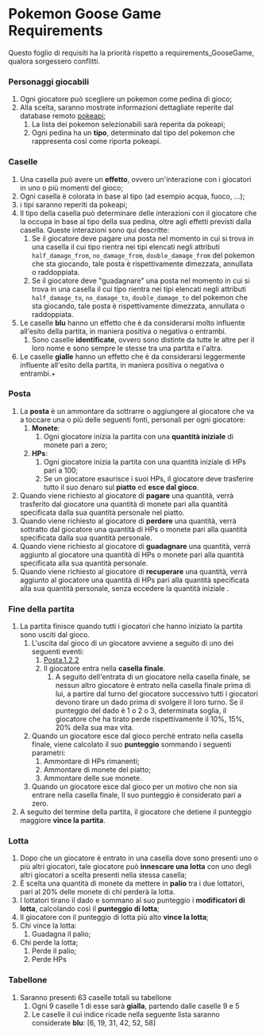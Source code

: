 # Pokemon Goose Game Requirements

Questo foglio di requisiti ha la priorità rispetto a requirements_GooseGame, qualora sorgessero conflitti.


### Personaggi giocabili
1. Ogni giocatore può scegliere un pokemon come pedina di gioco;
2. Alla scelta, saranno mostrate informazioni dettagliate reperite dal database remoto [pokeapi](https://pokeapi.co/);
	1. La lista dei pokemon selezionabili sarà reperita da pokeapi;
	2. Ogni pedina ha un **tipo**, determinato dal tipo del pokemon che rappresenta così come riporta pokeapi.

### Caselle

1. Una casella può avere un **effetto**, ovvero un'interazione con i giocatori in uno o più momenti del gioco;
2. Ogni casella è colorata in base al tipo (ad esempio acqua, fuoco, ...);
3. i tipi saranno reperiti da pokeapi;
4. Il tipo della casella può determinare delle interazioni con il giocatore che la occupa in base al tipo della sua pedina, oltre agli effetti previsti dalla casella. Queste interazioni sono qui descritte:
	1. Se il giocatore deve pagare una posta nel momento in cui si trova in una casella il cui tipo rientra nei tipi elencati negli attributi `half_damage_from`, `no_damage_from`, `double_damage_from` del pokemon che sta giocando, tale posta è rispettivamente dimezzata, annullata o raddoppiata.
	2. Se il giocatore deve "guadagnare" una posta nel momento in cui si trova in una casella il cui tipo rientra nei tipi elencati negli attributi `half_damage_to`, `no_damage_to`, `double_damage_to` del pokemon che sta giocando, tale posta è rispettivamente dimezzata, annullata o raddoppiata.
1. Le caselle **blu** hanno un effetto che è da considerarsi molto influente all'esito della partita, in maniera positiva o negativa o entrambi.
	1. Sono caselle **identificate**, ovvero sono distinte da tutte le altre per il loro nome e sono sempre le stesse tra una partita e l'altra.
1. Le caselle **gialle** hanno un effetto che è da considerarsi leggermente influente all'esito della partita, in maniera positiva o negativa o entrambi.+
	
### Posta 

1. La **posta** è un ammontare da sottrarre o aggiungere al giocatore che va a toccare una o più delle seguenti fonti, personali per ogni giocatore:
	1. **Monete**:
		1. Ogni giocatore inizia la partita con una **quantità iniziale** di monete pari a zero;
	1. **HPs**:
		1. Ogni giocatore inizia la partita con una quantità iniziale di HPs pari a 100;
		1. Se un giocatore esaurisce i suoi HPs, il giocatore deve trasferire tutto il suo denaro sul **piatto** ed **esce dal gioco**. <div id=Posta.1.2.2>
2. Quando viene richiesto al giocatore di **pagare** una quantità, verrà trasferito dal giocatore una quantità di monete pari alla quantità specificata dalla sua quantità personale nel piatto.
3. Quando viene richiesto al giocatore di **perdere** una quantità, verrà sottratto dal giocatore una quantità di HPs o monete pari alla quantità specificata dalla sua quantità personale.
4. Quando viene richiesto al giocatore di **guadagnare** una quantità, verrà aggiunto al giocatore una quantità di HPs o monete pari alla quantità specificata alla sua quantità personale.
5. Quando viene richiesto al giocatore di **recuperare** una quantità, verrà aggiunto al giocatore una quantità di HPs pari alla quantità specificata alla sua quantità personale, senza eccedere la quantità iniziale .
		
### Fine della partita

1. La partita finisce quando tutti i giocatori che hanno iniziato la partita sono usciti dal gioco.
	1. L'uscita dal gioco di un giocatore avviene a seguito di uno dei seguenti eventi:
		1. [Posta.1.2.2](#Posta.1.2.2)
		2. Il giocatore entra nella **casella finale**.
			1. A seguito dell'entrata di un giocatore nella casella finale, se nessun altro giocatore è entrato nella casella finale prima di lui, a partire dal turno del giocatore successivo tutti i giocatori devono tirare un dado prima di svolgere il loro turno. Se il punteggio del dado è 1 o 2 o 3, determinata soglia, il giocatore che ha tirato perde rispettivamente il 10%, 15%, 20% della sua max vita.
	1. Quando un giocatore esce dal gioco perchè entrato nella casella finale, viene calcolato il suo **punteggio** sommando i seguenti parametri:
		1. Ammontare di HPs rimanenti;
		2. Ammontare di monete del piatto;
		3. Ammontare delle sue monete.
	2. Quando un giocatore esce dal gioco per un motivo che non sia entrare nella casella finale, Il suo punteggio è considerato pari a zero.
2. A seguito del termine della partita, il giocatore che detiene il punteggio maggiore **vince la partita**.

### Lotta

1. Dopo che un giocatore è entrato in una casella dove sono presenti uno o più altri giocatori, tale giocatore può **innescare una lotta** con uno degli altri giocatori a scelta presenti nella stessa casella;
2. È scelta una quantità di monete da mettere in **palio** tra i due lottatori, pari al 20% delle monete di chi perderà la lotta.
2. I lottatori tirano il dado e sommano al suo punteggio i **modificatori di lotta**, calcolando così il **punteggio di lotta**;
3. Il giocatore con il punteggio di lotta più alto **vince la lotta**;
4. Chi vince la lotta:
	1. Guadagna il palio;
5. Chi perde la lotta;
	1. Perde il palio;
	2. Perde HPs
	
### Tabellone

1. Saranno presenti 63 caselle totali su tabellone
	1. Ogni 9 caselle 1 di esse sarà **gialla**, partendo dalle caselle 9 e 5
	2. Le caselle il cui indice ricade nella seguente lista saranno considerate **blu**: [6, 19, 31, 42, 52, 58]
